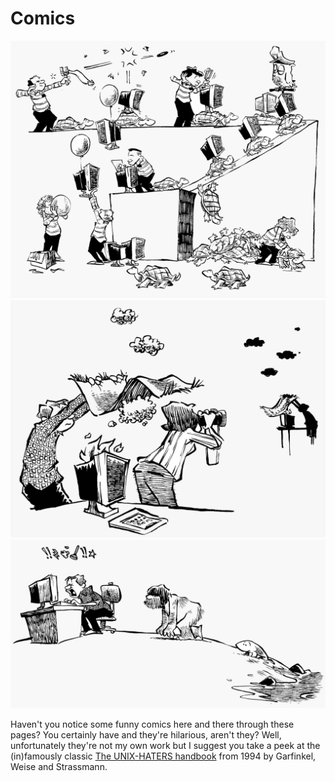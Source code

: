 # Comics

![](pics/administration.png)
![](pics/smoke.png)
![](pics/evolution.png)

Haven't you notice some funny comics here and there through these pages? You certainly have and they're hilarious, aren't they? Well, unfortunately they're not my own work but I suggest you take a peek at the (in)famously classic [The UNIX-HATERS handbook](https://web.mit.edu/~simsong/www/ugh.pdf) from 1994 by Garfinkel, Weise and Strassmann.
